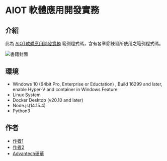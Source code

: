 # AIOT 軟體應用開發實務


## 介紹

此為 [AIOT軟體應用開發實務](www.google.com.tw) 範例程式碼，含有各章節練習所使用之範例程式碼。<br/>

![書籍封面](cover.jpg)



## 環境

* Windows 10 (64bit Pro, Enterprise or Eductation) , Build 16299 and later, enable Hyper-V and container in Windows Feature
* Linux System 
* Docker Desktop (v20.10 and later)
* Node.js(14.15.4)
* Python3


## 作者

* [作者1](someone@mail)
* [作者2](someone@mail)
* [Advantech研華](mailto:wise-paas.support@advantech.com.tw)
